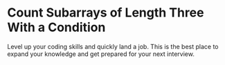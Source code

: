 # Count Subarrays of Length Three With a Condition

Level up your coding skills and quickly land a job. This is the best place to expand your knowledge and get prepared for your next interview.